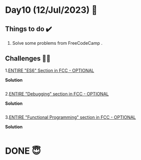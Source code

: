 #  Day10 (12/Jul/2023) 🚀

## Things to do ✔️

1. Solve some problems from FreeCodeCamp .
  

## Challenges 💪🏽

1.[ENTIRE "ES6" Section in FCC - OPTIONAL]([https://github.com/orjwan-alrajaby/gsg-expressjs-backend-training-2023/blob/main/learning-sprint-1/week2-day4-tasks/tasks.md](https://www.freecodecamp.org/learn/javascript-algorithms-and-data-structures/#es6))

**Solution**

```
```
2.[ENTIRE "Debugging" section in FCC - OPTIONAL]([https://github.com/orjwan-alrajaby/gsg-expressjs-backend-training-2023/blob/main/learning-sprint-1/week2-day4-tasks/tasks.md](https://www.freecodecamp.org/learn/javascript-algorithms-and-data-structures/#debugging))

**Solution**

```
```
3.[ENTIRE "Functional Programming" section in FCC - OPTIONAL]([https://github.com/orjwan-alrajaby/gsg-expressjs-backend-training-2023/blob/main/learning-sprint-1/week2-day4-tasks/tasks.md](https://www.freecodecamp.org/learn/javascript-algorithms-and-data-structures/#functional-programming)https://www.freecodecamp.org/learn/javascript-algorithms-and-data-structures/#functional-programming)

**Solution**

```
```



# DONE 😇


